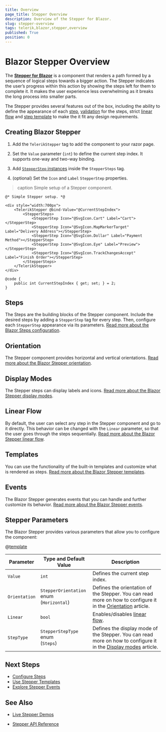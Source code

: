 ```yaml
---
title: Overview
page_title: Stepper Overview
description: Overview of the Stepper for Blazor.
slug: stepper-overview
tags: telerik,blazor,stepper,overview
published: True
position: 0
---
```



# Blazor Stepper Overview

The <a href ="https://www.telerik.com/blazor-ui/stepper"><strong>Stepper for Blazor</strong></a> is a component that renders a path formed by a sequence of logical steps towards a bigger action. The Stepper indicates the user’s progress within this action by showing the steps left for them to complete it. It makes the user experience less overwhelming as it breaks the long process into smaller parts.

The Stepper provides several features out of the box, including the ability to define the appearance of each [step](slug:stepper-steps-overview), [validation](slug:stepper-steps-validation) for the steps, strict [linear flow](slug:stepper-linear-flow) and [step template](slug:step-template) to make the it fit any design requirements.


## Creating Blazor Stepper

1. Add the `TelerikStepper` tag to add the component to your razor page.

2. Set the `Value` parameter (`int`) to define the current step index. It supports one-way and two-way binding.

3. Add [`StepperStep` instances](slug:stepper-steps-overview) inside the `StepperSteps` tag.

4. (optional) Set the `Icon` and `Label` `StepperStep` properties.

>caption Simple setup of a Stepper component.

````RAZOR
@* Simple Stepper setup. *@

<div style="width:700px">
    <TelerikStepper @bind-Value="@CurrentStepIndex">
        <StepperSteps>
            <StepperStep Icon="@SvgIcon.Cart" Label="Cart"></StepperStep>
            <StepperStep Icon="@SvgIcon.MapMarkerTarget" Label="Delivery Address"></StepperStep>
            <StepperStep Icon="@SvgIcon.Dollar" Label="Payment Method"></StepperStep>
            <StepperStep Icon="@SvgIcon.Eye" Label="Preview"></StepperStep>
            <StepperStep Icon="@SvgIcon.TrackChangesAccept" Label="Finish Order"></StepperStep>
        </StepperSteps>
    </TelerikStepper>
</div>

@code {
    public int CurrentStepIndex { get; set; } = 2;
}
````

## Steps

The Steps are the building blocks of the Stepper component. Include the desired steps by adding a `StepperStep` tag for every step. Then, configure each `StepperStep` appearance via its parameters. [Read more about the Blazor Steps configuration](slug:stepper-steps-overview).

## Orientation
The Stepper component provides horizontal and vertical orientations. [Read more about the Blazor Stepper orientation](slug:stepper-orientation).

## Display Modes

The Stepper steps can display labels and icons. [Read more about the Blazor Stepper display modes](slug:stepper-display-modes).

## Linear Flow

By default, the user can select any step in the Stepper component and go to it directly. This behavior can be changed with the `Linear` parameter, so that the user goes through the steps sequentially. [Read more about the Blazor Stepper linear flow](slug:stepper-linear-flow).

## Templates

You can use the functionality of the built-in templates and customize what is rendered as steps. [Read more about the Blazor Stepper templates](slug:step-template).

## Events

The Blazor Stepper generates events that you can handle and further customize its behavior. [Read more about the Blazor Stepper events](slug:stepper-events).

## Stepper Parameters

The Blazor Stepper provides various parameters that allow you to configure the component:

@[template](/_contentTemplates/common/parameters-table-styles.md#table-layout)

| Parameter | Type and Default Value | Description |
| ----------- | ----------- | ----------- |
| `Value` | `int` | Defines the current step index. |
| `Orientation` | `StepperOrientation` enum <br /> (`Horizontal`) | Defines the orientation of the Stepper. You can read more on how to configure it in the [Orientation](slug:stepper-orientation) article. |
| `Linear` | `bool` | Enables/disables [linear flow](slug:stepper-linear-flow). |
| `StepType` | `StepperStepType` enum <br /> (`Steps`) | Defines the display mode of the Stepper. You can read more on how to configure it in the [Display modes](slug:stepper-display-modes) article. |

## Next Steps

* [Configure Steps](slug:stepper-steps-overview)
* [Use Stepper Templates](slug:step-template)
* [Explore Stepper Events](slug:stepper-events)

## See Also

  * [Live Stepper Demos](https://demos.telerik.com/blazor-ui/stepper/overview)

  * [Stepper API Reference](slug:Telerik.Blazor.Components.TelerikStepper)
